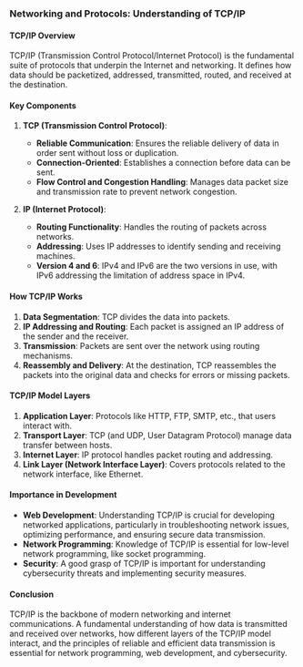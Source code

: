 ### Networking and Protocols: Understanding of TCP/IP

#### TCP/IP Overview

TCP/IP (Transmission Control Protocol/Internet Protocol) is the fundamental suite of protocols that underpin the Internet and networking. It defines how data should be packetized, addressed, transmitted, routed, and received at the destination.

#### Key Components

1. **TCP (Transmission Control Protocol)**:
   - **Reliable Communication**: Ensures the reliable delivery of data in order sent without loss or duplication.
   - **Connection-Oriented**: Establishes a connection before data can be sent.
   - **Flow Control and Congestion Handling**: Manages data packet size and transmission rate to prevent network congestion.

2. **IP (Internet Protocol)**:
   - **Routing Functionality**: Handles the routing of packets across networks.
   - **Addressing**: Uses IP addresses to identify sending and receiving machines.
   - **Version 4 and 6**: IPv4 and IPv6 are the two versions in use, with IPv6 addressing the limitation of address space in IPv4.

#### How TCP/IP Works

1. **Data Segmentation**: TCP divides the data into packets.
2. **IP Addressing and Routing**: Each packet is assigned an IP address of the sender and the receiver.
3. **Transmission**: Packets are sent over the network using routing mechanisms.
4. **Reassembly and Delivery**: At the destination, TCP reassembles the packets into the original data and checks for errors or missing packets.

#### TCP/IP Model Layers

1. **Application Layer**: Protocols like HTTP, FTP, SMTP, etc., that users interact with.
2. **Transport Layer**: TCP (and UDP, User Datagram Protocol) manage data transfer between hosts.
3. **Internet Layer**: IP protocol handles packet routing and addressing.
4. **Link Layer (Network Interface Layer)**: Covers protocols related to the network interface, like Ethernet.

#### Importance in Development

- **Web Development**: Understanding TCP/IP is crucial for developing networked applications, particularly in troubleshooting network issues, optimizing performance, and ensuring secure data transmission.
- **Network Programming**: Knowledge of TCP/IP is essential for low-level network programming, like socket programming.
- **Security**: A good grasp of TCP/IP is important for understanding cybersecurity threats and implementing security measures.

#### Conclusion

TCP/IP is the backbone of modern networking and internet communications. A fundamental understanding of how data is transmitted and received over networks, how different layers of the TCP/IP model interact, and the principles of reliable and efficient data transmission is essential for network programming, web development, and cybersecurity.